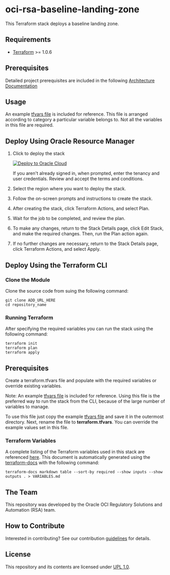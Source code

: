 # oci-rsa-baseline-landing-zone
This Terraform stack deploys a baseline landing zone.

## Requirements
- [Terraform](https://www.terraform.io/) >= 1.0.6

## Prerequisites
Detailed project prerequisites are included in the following [Architecture Documentation](PLACEHOLDER)

## Usage

An example [tfvars file](examples/terraform.tfvars.example) is included for reference. This file is arranged according to 
category a particular variable belongs to. Not all the variables in this file are required.

## Deploy Using Oracle Resource Manager
1. Click to deploy the stack
   
   [![Deploy to Oracle Cloud](https://oci-resourcemanager-plugin.plugins.oci.oraclecloud.com/latest/deploy-to-oracle-cloud.svg)](PLACEHOLDER)
   
    If you aren't already signed in, when prompted, enter the tenancy and user credentials. Review and accept the terms and conditions.


2. Select the region where you want to deploy the stack.

3. Follow the on-screen prompts and instructions to create the stack.

4. After creating the stack, click Terraform Actions, and select Plan.

5. Wait for the job to be completed, and review the plan.

6. To make any changes, return to the Stack Details page, click Edit Stack, and make the required changes. Then, run the Plan action again.

7. If no further changes are necessary, return to the Stack Details page, click Terraform Actions, and select Apply.


## Deploy Using the Terraform CLI

### Clone the Module

Clone the source code from suing the following command:
```
git clone ADD_URL_HERE
cd repository_name
```

### Running Terraform
After specifying the required variables you can run the stack using the following command:
```
terraform init
terraform plan
terraform apply
```

## Prerequisites
Create a terraform.tfvars file and populate with the required variables or override existing variables.

Note: An example [tfvars file](examples/terraform.tfvars.example) is included for reference. Using this file is the 
preferred way to run the stack from the CLI, because of the large number of variables to manage.

To use this file just copy the example [tfvars file](examples/terraform.tfvars.example) and save it in the outermost directory.
Next, rename the file to **terraform.tfvars**. You can override the example values set in this file.


### Terraform Variables
A complete listing of the Terraform variables used in this stack are referenced [here](VARIABLES.md). This document is automatically generated 
using the [terraform-docs](https://github.com/terraform-docs/terraform-docs) with the following command:

```
terraform-docs markdown table --sort-by required --show inputs --show outputs . > VARIABLES.md
```



## The Team
This repository was developed by the Oracle OCI Regulatory Solutions and Automation (RSA) team. 

## How to Contribute
Interested in contributing?  See our contribution [guidelines](CONTRIBUTE.md) for details.

## License
This repository and its contents are licensed under [UPL 1.0](https://opensource.org/licenses/UPL).